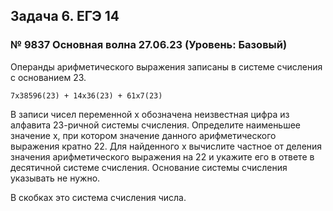 ## Задача 6. ЕГЭ 14
### № 9837 Основная волна 27.06.23 (Уровень: Базовый)

Операнды арифметического выражения записаны в системе счисления с основанием 23.
```
7x38596(23) + 14x36(23) + 61x7(23)

```

В записи чисел переменной х обозначена неизвестная цифра из алфавита 23-ричной системы счисления. 
Определите наименьшее значение х, при котором значение данного арифметического выражения кратно 22. 
Для найденного х вычислите частное от деления значения арифметического выражения на 22 и укажите его в ответе в десятичной системе счисления. 
Основание системы счисления указывать не нужно.

В скобках это система счисления числа.
